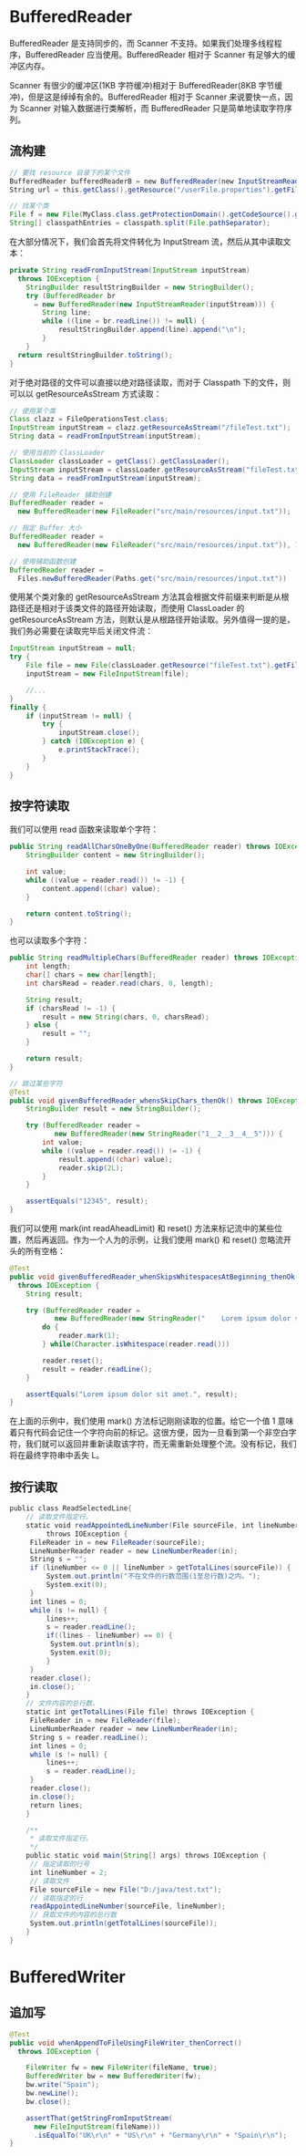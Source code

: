 # BufferedReader

BufferedReader 是支持同步的，而 Scanner 不支持。如果我们处理多线程程序，BufferedReader 应当使用。BufferedReader 相对于 Scanner 有足够大的缓冲区内存。

Scanner 有很少的缓冲区(1KB 字符缓冲)相对于 BufferedReader(8KB 字节缓冲)，但是这是绰绰有余的。BufferedReader 相对于 Scanner 来说要快一点，因为 Scanner 对输入数据进行类解析，而 BufferedReader 只是简单地读取字符序列。

## 流构建

```java
// 要找 resource 目录下的某个文件
BufferedReader bufferedReaderB = new BufferedReader(new InputStreamReader(this.getClass().getResourceAsStream("/B/B1.txt")));
String url = this.getClass().getResource("/userFile.properties").getFile();

// 找某个类
File f = new File(MyClass.class.getProtectionDomain().getCodeSource().getLocation().getPath());
String[] classpathEntries = classpath.split(File.pathSeparator);
```

在大部分情况下，我们会首先将文件转化为 InputStream 流，然后从其中读取文本：

```java
private String readFromInputStream(InputStream inputStream)
  throws IOException {
    StringBuilder resultStringBuilder = new StringBuilder();
    try (BufferedReader br
      = new BufferedReader(new InputStreamReader(inputStream))) {
        String line;
        while ((line = br.readLine()) != null) {
            resultStringBuilder.append(line).append("\n");
        }
    }
  return resultStringBuilder.toString();
}
```

对于绝对路径的文件可以直接以绝对路径读取，而对于 Classpath 下的文件，则可以以 getResourceAsStream 方式读取：

```java
// 使用某个类
Class clazz = FileOperationsTest.class;
InputStream inputStream = clazz.getResourceAsStream("/fileTest.txt");
String data = readFromInputStream(inputStream);

// 使用当前的 ClassLoader
ClassLoader classLoader = getClass().getClassLoader();
InputStream inputStream = classLoader.getResourceAsStream("fileTest.txt");
String data = readFromInputStream(inputStream);

// 使用 FileReader 辅助创建
BufferedReader reader =
  new BufferedReader(new FileReader("src/main/resources/input.txt"));

// 指定 Buffer 大小
BufferedReader reader =
  new BufferedReader(new FileReader("src/main/resources/input.txt")), 16384);

// 使用辅助函数创建
BufferedReader reader =
  Files.newBufferedReader(Paths.get("src/main/resources/input.txt"))
```

使用某个类对象的 getResourceAsStream 方法其会根据文件前缀来判断是从根路径还是相对于该类文件的路径开始读取，而使用 ClassLoader 的 getResourceAsStream 方法，则默认是从根路径开始读取。另外值得一提的是，我们务必需要在读取完毕后关闭文件流：

```java
InputStream inputStream = null;
try {
    File file = new File(classLoader.getResource("fileTest.txt").getFile());
    inputStream = new FileInputStream(file);

    //...
}
finally {
    if (inputStream != null) {
        try {
            inputStream.close();
        } catch (IOException e) {
            e.printStackTrace();
        }
    }
}
```

## 按字符读取

我们可以使用 read 函数来读取单个字符：

```java
public String readAllCharsOneByOne(BufferedReader reader) throws IOException {
    StringBuilder content = new StringBuilder();

    int value;
    while ((value = reader.read()) != -1) {
        content.append((char) value);
    }

    return content.toString();
}
```

也可以读取多个字符：

```java
public String readMultipleChars(BufferedReader reader) throws IOException {
    int length;
    char[] chars = new char[length];
    int charsRead = reader.read(chars, 0, length);

    String result;
    if (charsRead != -1) {
        result = new String(chars, 0, charsRead);
    } else {
        result = "";
    }

    return result;
}

// 跳过某些字符
@Test
public void givenBufferedReader_whensSkipChars_thenOk() throws IOException {
    StringBuilder result = new StringBuilder();

    try (BufferedReader reader =
           new BufferedReader(new StringReader("1__2__3__4__5"))) {
        int value;
        while ((value = reader.read()) != -1) {
            result.append((char) value);
            reader.skip(2L);
        }
    }

    assertEquals("12345", result);
}
```

我们可以使用 mark(int readAheadLimit) 和 reset() 方法来标记流中的某些位置，然后再返回。作为一个人为的示例，让我们使用 mark() 和 reset() 忽略流开头的所有空格：

```java
@Test
public void givenBufferedReader_whenSkipsWhitespacesAtBeginning_thenOk()
  throws IOException {
    String result;

    try (BufferedReader reader =
           new BufferedReader(new StringReader("    Lorem ipsum dolor sit amet."))) {
        do {
            reader.mark(1);
        } while(Character.isWhitespace(reader.read()))

        reader.reset();
        result = reader.readLine();
    }

    assertEquals("Lorem ipsum dolor sit amet.", result);
}
```

在上面的示例中，我们使用 mark() 方法标记刚刚读取的位置。给它一个值 1 意味着只有代码会记住一个字符向前的标记。这很方便，因为一旦看到第一个非空白字符，我们就可以返回并重新读取该字符，而无需重新处理整个流。没有标记，我们将在最终字符串中丢失 L。

## 按行读取

```java
public class ReadSelectedLine{
    // 读取文件指定行。
    static void readAppointedLineNumber(File sourceFile, int lineNumber)
         throws IOException {
     FileReader in = new FileReader(sourceFile);
     LineNumberReader reader = new LineNumberReader(in);
     String s = "";
     if (lineNumber <= 0 || lineNumber > getTotalLines(sourceFile)) {
         System.out.println("不在文件的行数范围(1至总行数)之内。");
         System.exit(0);
     }
     int lines = 0;
     while (s != null) {
         lines++;
         s = reader.readLine();
         if((lines - lineNumber) == 0) {
          System.out.println(s);
          System.exit(0);
         }
     }
     reader.close();
     in.close();
    }
    // 文件内容的总行数。
    static int getTotalLines(File file) throws IOException {
     FileReader in = new FileReader(file);
     LineNumberReader reader = new LineNumberReader(in);
     String s = reader.readLine();
     int lines = 0;
     while (s != null) {
         lines++;
         s = reader.readLine();
     }
     reader.close();
     in.close();
     return lines;
    }

    /**
     * 读取文件指定行。
     */
    public static void main(String[] args) throws IOException {
     // 指定读取的行号
     int lineNumber = 2;
     // 读取文件
     File sourceFile = new File("D:/java/test.txt");
     // 读取指定的行
     readAppointedLineNumber(sourceFile, lineNumber);
     // 获取文件的内容的总行数
     System.out.println(getTotalLines(sourceFile));
    }
}
```

# BufferedWriter

## 追加写

```java
@Test
public void whenAppendToFileUsingFileWriter_thenCorrect()
  throws IOException {

    FileWriter fw = new FileWriter(fileName, true);
    BufferedWriter bw = new BufferedWriter(fw);
    bw.write("Spain");
    bw.newLine();
    bw.close();

    assertThat(getStringFromInputStream(
      new FileInputStream(fileName)))
      .isEqualTo("UK\r\n" + "US\r\n" + "Germany\r\n" + "Spain\r\n");
}
```
